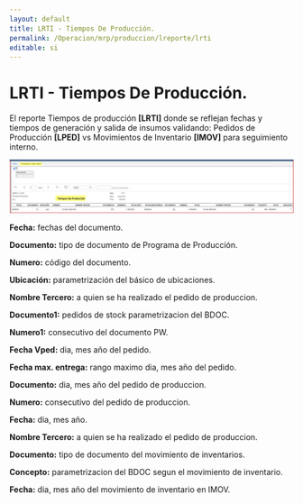 ```yaml
---
layout: default
title: LRTI - Tiempos De Producción.
permalink: /Operacion/mrp/produccion/lreporte/lrti
editable: si
---
```


# LRTI - Tiempos De Producción.

El reporte Tiempos de producción **[LRTI]** donde se reflejan fechas y tiempos de generación y salida de insumos validando:
Pedidos de Producción **[LPED]** vs Movimientos de Inventario **[IMOV]** para seguimiento interno.  

![](lrti22.png)

**Fecha:** fechas del documento.  

**Documento:** tipo de documento de Programa de Producción.  

**Numero:** código del documento.  

**Ubicación:** parametrización del básico de ubicaciones.  

**Nombre Tercero:** a quien se ha realizado el pedido de produccion.  

**Documento1:** pedidos de stock parametrizacion del BDOC.  

**Numero1:** consecutivo del documento PW.  

**Fecha Vped:** dia, mes año del pedido.  

**Fecha max. entrega:** rango maximo dia, mes año del pedido.  

**Documento:** dia, mes año del pedido de produccion.  

**Numero:** consecutivo del pedido de produccion.  

**Fecha:** dia, mes año.  

**Nombre Tercero:** a quien se ha realizado el pedido de produccion.  

**Documento:** tipo de documento del movimiento de inventarios.  

**Concepto:** parametrizacion del BDOC segun el movimiento de inventario.  

**Fecha:** dia, mes año del movimiento de inventario en IMOV.  








